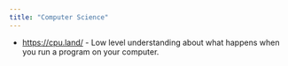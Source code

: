 ```yaml
---
title: "Computer Science"
---
```


- <https://cpu.land/> - Low level understanding about what happens when you run a
  program on your computer.
